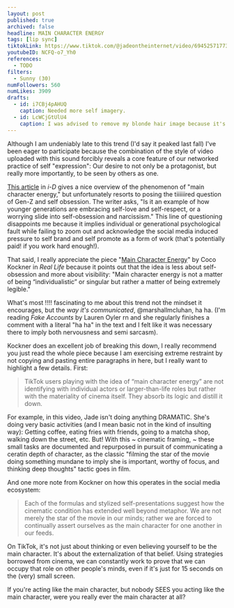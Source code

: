 ```yaml
---
layout: post
published: true
archived: false
headline: MAIN CHARACTER ENERGY
tags: [lip sync]
tiktokLink: https://www.tiktok.com/@jadeontheinternet/video/6945257177384865029
youtubeID: NCFQ-o7_Yh0
references:
  - TODO
filters:
  - Sunny (30)
numFollowers: 560
numLikes: 3909
drafts: 
  - id: i7CBj4pAHUQ
    caption: Needed more self imagery.
  - id: LcWCjGtUlU4
    caption: I was advised to remove my blonde hair image because it's inconsistent.
---
```


Although I am undeniably late to this trend (I'd say it peaked last fall) I've been eager to participate because the combination of the style of video uploaded with this sound forcibly reveals a core feature of our networked practice of self "expression": Our desire to not only be a protagonist, but really more importantly, to be seen by others as one.

[This article](https://i-d.vice.com/en_uk/article/akzby4/tiktok-is-teaching-gen-z-what-it-really-means-to-be-the-main-character) in *i-D* gives a nice overview of the phenomenon of "main character energy," but unfortunately resorts to posing the tiiiiiired question of Gen-Z and self obsession. The writer asks, "Is it an example of how younger generations are embracing self-love and self-respect, or a worrying slide into self-obsession and narcissism." This line of questioning disappoints me because it implies individual or generational psychological fault while failing to zoom out and acknowledge the social media induced pressure to self brand and self promote as a form of work (that's potentially paid! if you work hard enough!).

That said, I really appreciate the piece "[Main Character Energy](https://reallifemag.com/main-character-energy/)" by Coco Kockner in *Real Life* because it points out that the idea is less about self-obsession and more about visibility: "Main character energy is not a matter of being “individualistic” or singular but rather a matter of being extremely legible."

What's most !!!! fascinating to me about this trend not the mindset it encourages, but the *way it's communicated*, @marshallmcluhan, ha ha. (I'm reading *Fake Accounts* by Lauren Oyler rn and she regularly finishes a comment with a literal "ha ha" in the text and I felt like it was necessary there to imply both nervousness and semi sarcasm).

Kockner does an excellent job of breaking this down, I really recommend you just read the whole piece because I am exercising extreme restraint by not copying and pasting entire paragraphs in here, but I really want to highlight a few details. First: 

> TikTok users playing with the idea of “main character energy” are not identifying with individual actors or larger-than-life roles but rather with the materiality of cinema itself. They absorb its logic and distill it down.

For example, in this video, Jade isn't doing anything DRAMATIC. She's doing very basic activities (and I mean basic not in the kind of insulting way): Getting coffee, eating fries with friends, going to a matcha shop, walking down the street, etc. But! With this ~ cinematic framing, ~ these small tasks are documented and repurposed in pursuit of communicating a ceratin depth of character, as the classic "filming the star of the movie doing something mundane to imply she is important, worthy of focus, and thinking deep thoughts" tactic goes in film.  

And one more note from Kockner on how this operates in the social media ecosystem: 

> Each of the formulas and stylized self-presentations suggest how the cinematic condition has extended well beyond metaphor. We are not merely the star of the movie in our minds; rather we are forced to continually assert ourselves as the main character for one another in our feeds.

On TikTok, it's not just about thinking or even believing yourself to be the main character. It's about the externalization of that belief. Using strategies borrowed from cinema, we can constantly work to prove that we can occupy that role on other people's minds, even if it's just for 15 seconds on the (very) small screen.

If you're acting like the main character, but nobody SEES you acting like the main character, were you really ever the main character at all?
